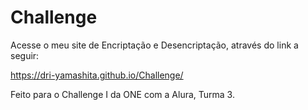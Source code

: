 # Challenge

Acesse o meu site de Encriptação e Desencriptação, através do link a seguir: 

https://dri-yamashita.github.io/Challenge/

Feito para o Challenge I da ONE com a Alura, Turma 3.

